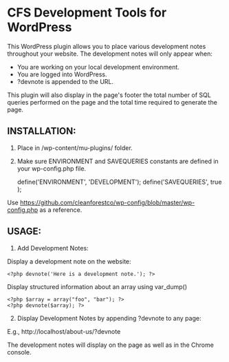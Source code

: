 CFS Development Tools for WordPress
=============

This WordPress plugin allows you to place various development notes throughout your website. The development notes will only appear when:
* You are working on your local development environment.
* You are logged into WordPress.
* ?devnote is appended to the URL.

This plugin will also display in the page's footer the total number of SQL queries performed on the page and the total time required to generate the page.

## INSTALLATION:

1) Place in /wp-content/mu-plugins/ folder.

2) Make sure ENVIRONMENT and SAVEQUERIES constants are defined in your wp-config.php file.

    define('ENVIRONMENT', 'DEVELOPMENT');
    define('SAVEQUERIES', true );

Use https://github.com/cleanforestco/wp-config/blob/master/wp-config.php as a reference.

## USAGE:

1) Add Development Notes:

Display a development note on the website:

    <?php devnote('Here is a development note.'); ?>

Display structured information about an array using var_dump()

    <?php $array = array("foo", "bar"); ?>
    <?php devnote($array); ?>

2) Display Development Notes by appending ?devnote to any page:

E.g., http://localhost/about-us/?devnote

The development notes will display on the page as well as in the Chrome console.
